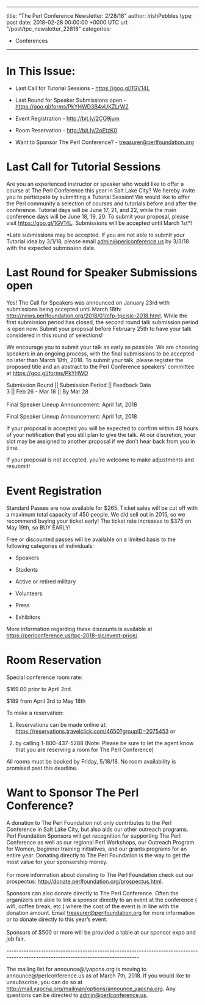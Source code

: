
---
title: "The Perl Conference Newsletter: 2/28/18"
author: IrishPebbles
type: post
date: 2018-02-28 00:00:00 +0000 UTC
url: "/post/tpc_newsletter_22818"
categories:
 - Conferences

---

<h1 dir="ltr">In This Issue:</h1>
<ul>
<li dir="ltr">
<p dir="ltr">Last Call for Tutorial Sessions - <a href="https://goo.gl/1GV14L">https://goo.gl/1GV14L</a></p>
</li>
<li dir="ltr">
<p dir="ltr">Last Round for Speaker Submissions open - <a href="https://goo.gl/forms/PkYHWD3B4vUKZLrW2">https://goo.gl/forms/PkYHWD3B4vUKZLrW2</a></p>
</li>
<li dir="ltr">
<p dir="ltr">Event Registration - <a href="http://bit.ly/2CO9jum">http://bit.ly/2CO9jum</a></p>
</li>
<li dir="ltr">
<p dir="ltr">Room Reservation - <a href="http://bit.ly/2oEtzK0">http://bit.ly/2oEtzK0</a></p>
</li>
<li dir="ltr">
<p dir="ltr">Want to Sponsor The Perl Conference? - <a href="mailto:treasurer@perlfoundation.org">treasurer@perlfoundation.org</a></p>
</li>
</ul>

<h1 dir="ltr">Last Call for Tutorial Sessions</h1>
<p dir="ltr"><span>Are you an experienced instructor or speaker who would like to offer a course at The Perl Conference this year in Salt Lake City? We hereby invite you to participate by submitting a Tutorial Session! We would like to offer the Perl community a selection of courses and tutorials before and after the conference. Tutorial days will be June 17, 21, and 22, while the main conference days will be June 18, 19, 20. To submit your proposal, please visit </span><a href="https://goo.gl/1GV14L"><span>https://goo.gl/1GV14L</span></a><span>. </span><span>Submissions will be accepted until March 1st*!</span></p>
<p><span><span> </span></span></p>
<p dir="ltr"><span>*Late submissions may be accepted. If you are not able to submit your Tutorial idea by 3/1/18, please email </span><a href="mailto:admin@perlconference.us"><span>admin@perlconference.us</span></a><span> by 3/3/18 with the expected submission date. </span></p>
<h1 dir="ltr"><span>Last Round for Speaker Submissions open</span></h1>
<p dir="ltr"><span>Yes! </span><span>The Call for Speakers</span><span> </span><span>was announced on January 23rd with submissions being accepted until March 18th: </span><a href="http://news.perlfoundation.org/2018/01/cfp-tpcislc-2018.html"><span>http://news.perlfoundation.org/2018/01/cfp-tpcislc-2018.html</span></a><span>. While t</span><span>he first submission period has closed, the second round talk submission period is open now. Submit your proposal before February 25th to have your talk considered in this round of selections!</span></p>
<p><span><span> </span></span></p>
<p dir="ltr"><span>We encourage you to submit your talk as early as possible. We are choosing speakers in an ongoing process, with the final submissions to be accepted no later than March 18th, 2018. To submit your talk, please register the proposed title and an abstract to the Perl Conference speakers’ committee at </span><a href="https://goo.gl/forms/PkYHWD3B4vUKZLrW2"><span>https://goo.gl/forms/PkYHWD</span></a></p>
<p><span><span> </span></span></p>
<p dir="ltr"><span>Submission Round || Submission Period || Feedback Date</span><span><br class="kix-line-break" /></span><span>             3                   ||     Feb 26 - Mar 18    ||        By Mar 28</span><span><br class="kix-line-break" /></span><span><br class="kix-line-break" /></span><span>Final Speaker Lineup Announcement: April 1st, 2018</span></p>
<p><span><span> </span></span></p>
<p dir="ltr"><span>Final Speaker Lineup Announcement: April 1st, 2018</span></p>
<p><span><span> </span></span></p>
<p dir="ltr"><span>If your proposal is accepted you will be expected to confirm within 48 hours of your notification that you still plan to give the talk. At our discretion, your slot may be assigned to another proposal if we don’t hear back from you in time.</span></p>
<p><span><span> </span></span></p>
<p dir="ltr"><span>If your proposal is not accepted, you’re welcome to make adjustments and resubmit!</span></p>
<h1 dir="ltr"><span>Event Registration</span></h1>
<p dir="ltr"><span>Standard Passes are now available for $265. Ticket sales will be cut off with a maximum total capacity of 450 people. We did sell out in 2015, so we recommend buying your ticket early! The ticket rate increases to $375 on May 19th, so BUY EARLY!</span></p>
<p><span><span> </span></span></p>
<p dir="ltr"><span>Free or discounted passes will be available on a limited basis to the following categories of individuals:</span></p>
<p><span><span> </span></span></p>
<ul>
<li dir="ltr">
<p dir="ltr"><span>Speakers</span></p>
</li>
<li dir="ltr">
<p dir="ltr"><span>Students</span></p>
</li>
<li dir="ltr">
<p dir="ltr"><span>Active or retired military</span></p>
</li>
<li dir="ltr">
<p dir="ltr"><span>Volunteers</span></p>
</li>
<li dir="ltr">
<p dir="ltr"><span>Press</span></p>
</li>
<li dir="ltr">
<p dir="ltr"><span>Exhibitors</span></p>
</li>
</ul>
<p><span><span> </span></span></p>
<p dir="ltr"><span>More information regarding these discounts is available at </span><a href="https://perlconference.us/tpc-2018-slc/event-price/"><span>https://perlconference.us/tpc-2018-slc/event-price/</span></a><span>.</span></p>
<h1 dir="ltr"><span>Room Reservation</span></h1>
<p dir="ltr"><span>Special conference room rate:</span><span> </span></p>
<p dir="ltr"><span>       $169.00 prior to April 2nd</span><span>. </span></p>
<p dir="ltr"><span>       $189 from April 3rd to May 18th</span></p>
<p><span><span> </span></span></p>
<p dir="ltr"><span>To make a reservation:</span></p>
<ol>
<li dir="ltr">
<p dir="ltr"><span>Reservations can be made online at:    </span><a href="https://reservations.travelclick.com/4650?groupID=2075453"><span>https://reservations.travelclick.com/4650?groupID=2075453</span></a><span> or</span></p>
</li>
<li dir="ltr">
<p dir="ltr"><span>by calling 1-800-437-5288 (Note: Please be sure to let the agent know that you are reserving a room for The Perl Conference)</span></p>
</li>
</ol>
<p dir="ltr"><span>All rooms must be booked by Friday, 5/18/18</span><span>. No room availability is promised past this deadline.</span></p>
<h1 dir="ltr"><span>Want to Sponsor The Perl Conference?</span></h1>
<p dir="ltr"><span>A donation to The Perl Foundation not only contributes to the Perl Conference in Salt Lake City, but also aids our other outreach programs. Perl Foundation Sponsors will get recognition for supporting The Perl Conference as well as our regional Perl Workshops, our Outreach Program for Women, beginner training initiatives, and our grants programs for an entire year. Donating directly to The Perl Foundation is the way to get the most value for your sponsorship money.</span><span><br class="kix-line-break" /></span><span><br class="kix-line-break" /></span><span>For more information about donating to The Perl Foundation check out our prospectus: </span><a href="http://donate.perlfoundation.org/prospectus.html"><span>http://donate.perlfoundation.org/prospectus.html</span></a><span>. </span></p>
<p><span><span> </span></span></p>
<p dir="ltr"><span>Sponsors can also donate directly to The Perl Conference. Often the organizers are able to link a sponsor directly to an event at the conference ( wifi, coffee break, etc )  where the cost of the event is in line with the donation amount. Email </span><a href="mailto:treasurer@perlfoundation.org"><span>treasurer@perlfoundation.org</span></a><span> for more information or to donate directly to this year’s event.</span><span><br class="kix-line-break" /></span><span><br class="kix-line-break" /></span><span>Sponsors of $500 or more will be provided a table at our sponsor expo and job fair. </span></p>
<p><span><span> </span></span></p>
<p dir="ltr"><span>------------------------------------------------------------------------------------------------------------------------------------</span></p>
<p><span><span> </span></span></p>
<p dir="ltr"><span>The mailing list for  announce@/yapcna.org is moving to announce@/perlconference.us as of March 7th, 2018. If you would like to unsubscribe, you can do so at </span><a href="http://mail.yapcna.org/mailman/options/announce_yapcna.org"><span>http://mail.yapcna.org/mailman/options/announce_yapcna.org</span></a><span>. Any questions can be directed to </span><a href="mailto:admin@perlconference.us"><span>admin@perlconference.us</span></a><span>. </span></p>
<p><span> </span></p>

